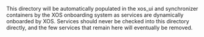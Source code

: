 This directory will be automatically populated in the xos_ui and
synchronizer containers by the XOS onboarding system as services are 
dynamically onboarded by XOS. Services should never be checked into this 
directory directly, and the few services that remain here will eventually
be removed.  
